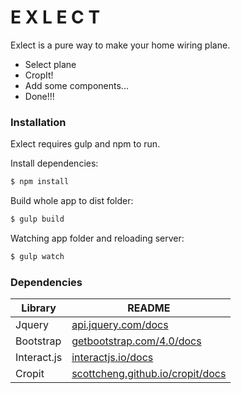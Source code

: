 # E X L E C T

Exlect is a pure way to make your home wiring plane.

  - Select plane
  - CropIt!
  - Add some components...
  - Done!!!

### Installation

Exlect requires gulp and npm to run.

Install dependencies:

```sh
$ npm install
```

Build whole app to dist folder:

```sh
$ gulp build
```

Watching app folder and reloading server:

```sh
$ gulp watch
```

### Dependencies

| Library | README |
| ------ | ------ |
| Jquery | [api.jquery.com/docs][JQ] |
| Bootstrap | [getbootstrap.com/4.0/docs][BS] |
| Interact.js | [interactjs.io/docs][IA] |
| Cropit | [scottcheng.github.io/cropit/docs][CR] |

[JQ]: <https://api.jquery.com/>
[BS]: <https://getbootstrap.com/docs/4.0/getting-started/introduction/>
[IA]: <http://interactjs.io/docs/>
[CR]: <http://scottcheng.github.io/cropit/>
